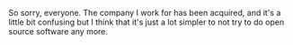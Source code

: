 So sorry, everyone. The company I work for has been acquired, and it's a little bit confusing but I 
think that it's just a lot simpler to not try to do open source software any more.
